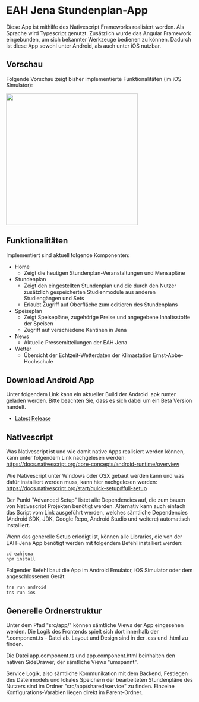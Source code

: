 # EAH Jena Stundenplan-App
Diese App ist mithilfe des Nativescript Frameworks realisiert worden. Als Sprache wird Typescript genutzt. Zusätzlich wurde das Angular Framework eingebunden, um sich bekannter Werkzeuge bedienen zu können.
Dadurch ist diese App sowohl unter Android, als auch unter iOS nutzbar.



## Vorschau
Folgende Vorschau zeigt bisher implementierte Funktionalitäten (im iOS Simulator):

<img src="https://github.com/ishiharas/eahjena/blob/master/preview.gif?raw=true" width="354"/>

## Funktionalitäten
Implementiert sind aktuell folgende Komponenten:
* Home
  * Zeigt die heutigen Stundenplan-Veranstaltungen und Mensapläne
* Stundenplan
  * Zeigt den eingestellten Stundenplan und die durch den Nutzer zusätzlich gespeicherten Studienmodule aus anderen Studiengängen und Sets
  * Erlaubt Zugriff auf Oberfläche zum editieren des Stundenplans
* Speiseplan
  * Zeigt Speisepläne, zugehörige Preise und angegebene Inhaltsstoffe der Speisen
  * Zugriff auf verschiedene Kantinen in Jena
* News
  * Aktuelle Pressemitteilungen der EAH Jena
* Wetter
  * Übersicht der Echtzeit-Wetterdaten der Klimastation Ernst-Abbe-Hochschule



## Download Android App
Unter folgendem Link kann ein aktueller Build der Android .apk runter geladen werden.
Bitte beachten Sie, dass es sich dabei um ein Beta Version handelt.
* <summary><a href="https://github.com/ishiharas/eahjena/releases/latest">Latest Release</a></summary>


## Nativescript
Was Nativescript ist und wie damit native Apps realisiert werden können, kann unter folgendem Link nachgelesen werden:
https://docs.nativescript.org/core-concepts/android-runtime/overview

Wie Nativescript unter Windows oder OSX gebaut werden kann und was dafür installiert werden muss, kann hier nachgelesen werden:
https://docs.nativescript.org/start/quick-setup#full-setup

Der Punkt "Advanced Setup" listet alle Dependencies auf, die zum bauen von Nativescript Projekten benötigt werden. 
Alternativ kann auch einfach das Script vom Link ausgeführt werden, welches sämtliche Dependencies (Android SDK, JDK, Google Repo, Android Studio und weitere) automatisch installiert.

Wenn das generelle Setup erledigt ist, können alle Libraries, die von der EAH-Jena App benötigt werden mit folgendem Befehl installiert werden:

```
cd eahjena
npm install
```

Folgender Befehl baut die App im Android Emulator, iOS Simulator oder dem angeschlossenen Gerät:

```
tns run android
tns run ios
```

## Generelle Ordnerstruktur
Unter dem Pfad "src/app/" können sämtliche Views der App eingesehen werden. Die Logik des Frontends spielt sich dort innerhalb der *.component.ts - Datei ab. Layout und Design sind in der .css und .html zu finden. 

Die Datei app.component.ts und app.component.html beinhalten den nativen SideDrawer, der sämtliche Views "umspannt". 

Service Logik, also sämtliche Kommunikation mit dem Backend, Festlegen des Datenmodels und lokales Speichern der bearbeiteten Stundenpläne des Nutzers sind im Ordner "src/app/shared/service" zu finden. Einzelne Konfigurations-Varablen liegen direkt im Parent-Ordner.